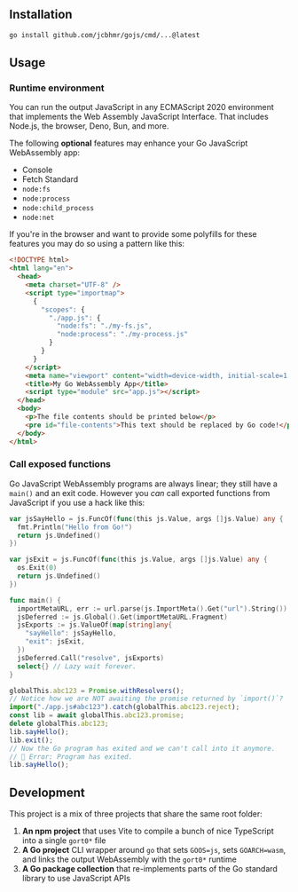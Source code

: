 ## Installation

```sh
go install github.com/jcbhmr/gojs/cmd/...@latest
```

## Usage

### Runtime environment

You can run the output JavaScript in any ECMAScript 2020 environment that
implements the Web Assembly JavaScript Interface. That includes Node.js, the
browser, Deno, Bun, and more.

The following **optional** features may enhance your Go JavaScript WebAssembly
app:

- Console
- Fetch Standard
- `node:fs`
- `node:process`
- `node:child_process`
- `node:net`

If you're in the browser and want to provide some polyfills for these features
you may do so using a pattern like this:

```html
<!DOCTYPE html>
<html lang="en">
  <head>
    <meta charset="UTF-8" />
    <script type="importmap">
      {
        "scopes": {
          "./app.js": {
            "node:fs": "./my-fs.js",
            "node:process": "./my-process.js"
          }
        }
      }
    </script>
    <meta name="viewport" content="width=device-width, initial-scale=1.0" />
    <title>My Go WebAssembly App</title>
    <script type="module" src="app.js"></script>
  </head>
  <body>
    <p>The file contents should be printed below</p>
    <pre id="file-contents">This text should be replaced by Go code!</pre>
  </body>
</html>
```

### Call exposed functions

Go JavaScript WebAssembly programs are always linear; they still have a `main()`
and an exit code. However you _can_ call exported functions from JavaScript if
you use a hack like this:

```go
var jsSayHello = js.FuncOf(func(this js.Value, args []js.Value) any {
  fmt.Println("Hello from Go!")
  return js.Undefined()
})

var jsExit = js.FuncOf(func(this js.Value, args []js.Value) any {
  os.Exit(0)
  return js.Undefined()
})

func main() {
  importMetaURL, err := url.parse(js.ImportMeta().Get("url").String())
  jsDeferred := js.Global().Get(importMetaURL.Fragment)
  jsExports := js.ValueOf(map[string]any{
    "sayHello": jsSayHello,
    "exit": jsExit,
  })
  jsDeferred.Call("resolve", jsExports)
  select{} // Lazy wait forever.
}
```

```js
globalThis.abc123 = Promise.withResolvers();
// Notice how we are NOT awaiting the promise returned by `import()`?
import("./app.js#abc123").catch(globalThis.abc123.reject);
const lib = await globalThis.abc123.promise;
delete globalThis.abc123;
lib.sayHello();
lib.exit();
// Now the Go program has exited and we can't call into it anymore.
// 🛑 Error: Program has exited.
lib.sayHello();
```

## Development

This project is a mix of three projects that share the same root folder:

1. **An npm project** that uses Vite to compile a bunch of nice TypeScript into
   a single `gort0*` file
2. **A Go project** CLI wrapper around `go` that sets `GOOS=js`, sets
   `GOARCH=wasm`, and links the output WebAssembly with the `gort0*` runtime
3. **A Go package collection** that re-implements parts of the Go standard
   library to use JavaScript APIs
